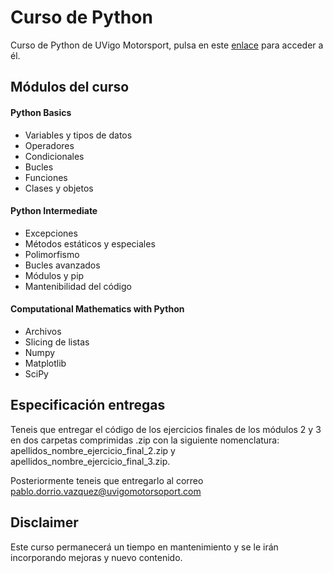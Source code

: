 # Curso de Python

Curso de Python de UVigo Motorsport, pulsa en este [enlace](https://agilemethodologies.net/) para acceder a él.

## Módulos del curso

#### Python Basics
- Variables y tipos de datos
- Operadores
- Condicionales
- Bucles
- Funciones
- Clases y objetos

#### Python Intermediate
- Excepciones
- Métodos estáticos y especiales
- Polimorfismo
- Bucles avanzados
- Módulos y pip
- Mantenibilidad del código

#### Computational Mathematics with Python
- Archivos
- Slicing de listas
- Numpy
- Matplotlib
- SciPy


## Especificación entregas
Teneis que entregar el código de los ejercicios finales de los módulos 2 y 3 en dos carpetas comprimidas .zip con la siguiente nomenclatura: apellidos_nombre_ejercicio_final_2.zip y apellidos_nombre_ejercicio_final_3.zip.

Posteriormente teneis que entregarlo al correo pablo.dorrio.vazquez@uvigomotorsoport.com

## Disclaimer
Este curso permanecerá un tiempo en mantenimiento y se le irán incorporando mejoras y nuevo contenido.